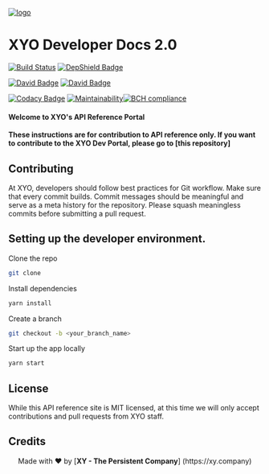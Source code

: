 [logo]: https://cdn.xy.company/img/brand/XY_Logo_GitHub.png

[![logo]](https://xy.company)

# XYO Developer Docs 2.0

[![Build Status](https://travis-ci.com/XYOracleNetwork/app-documentation-react.svg?token=DwLaRUVjarU2ZypyaHXe&branch=master)](https://travis-ci.com/) [![DepShield Badge](https://depshield.sonatype.org/badges/XYOracleNetwork/app-documentation-react/depshield.svg)](https://depshield.github.io)

[![David Badge](https://david-dm.org/xyoraclenetwork/app-documentation-react.svg)](https://david-dm.org/xyoraclenetwork/app-documentation-react) [![David Badge](https://david-dm.org/xyoraclenetwork/app-documentation-react/dev-status.svg)](https://david-dm.org/xyoraclenetwork/app-documentation-react)

[![Codacy Badge](https://api.codacy.com/project/badge/Grade/673364f7e6c34a18af70f27faaff2f57)](https://www.codacy.com?utm_source=github.com&amp;utm_medium=referral&amp;utm_content=XYOracleNetwork/app-documentation-react&amp;utm_campaign=Badge_Grade) [![Maintainability](https://api.codeclimate.com/v1/badges/f3dd4f4d35e1bd9eeabc/maintainability)](https://codeclimate.com/github/XYOracleNetwork/app-documentation-react/maintainability)[![BCH compliance](https://bettercodehub.com/edge/badge/XYOracleNetwork/app-documentation-react?branch=master)](https://bettercodehub.com/results/XYOracleNetwork/app-documentation-react)


#### Welcome to XYO's API Reference Portal

**These instructions are for contribution to API reference only. If you want to contribute to the XYO Dev Portal, please go to [this repository]**

## Contributing 

At XYO, developers should follow best practices for Git workflow. Make sure that every commit builds. Commit messages should be meaningful and serve as a meta history for the repository. Please squash meaningless commits before submitting a pull request. 

## Setting up the developer environment. 

Clone the repo 

```sh
git clone 
```

Install dependencies 

```sh
yarn install 
```

Create a branch

```sh
git checkout -b <your_branch_name>
```

Start up the app locally

```sh
yarn start
```

## License 

While this API reference site is MIT licensed, at this time we will only accept contributions and pull requests from XYO staff.  

## Credits


<p align="center">Made with  ❤️  by [<b>XY - The Persistent Company</b>] (https://xy.company)</p>
